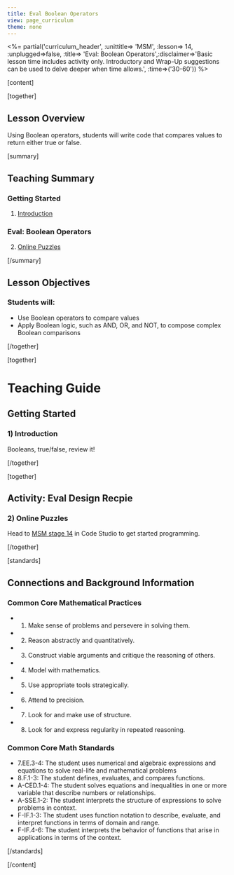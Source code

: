 ```yaml
---
title: Eval Boolean Operators
view: page_curriculum
theme: none
---
```



<%= partial('curriculum_header', :unittitle=> 'MSM', :lesson=> 14, :unplugged=>false, :title=> 'Eval: Boolean Operators',:disclaimer=>'Basic lesson time includes activity only. Introductory and Wrap-Up suggestions can be used to delve deeper when time allows.', :time=>('30-60')) %>

[content]

[together]

## Lesson Overview

Using Boolean operators, students will write code that compares values to return either true or false.

[summary]

## Teaching Summary
### **Getting Started**
 
1) [Introduction](#GetStarted)  

### **Eval: Boolean Operators**  

2) [Online Puzzles](#Activity1)

[/summary]

## Lesson Objectives 
### Students will:

- Use Boolean operators to compare values
- Apply Boolean logic, such as AND, OR, and NOT, to compose complex Boolean comparisons

[/together]

[together]

# Teaching Guide

## Getting Started


### <a name="GetStarted"></a> 1) Introduction

Booleans, true/false, review it!

[/together]

[together]

## Activity: Eval Design Recpie
### <a name="Activity1"></a> 2) Online Puzzles

Head to [MSM stage 14](http://studio.code.org/s/msm/stage/14/puzzle/1) in Code Studio to get started programming.

[/together]


[standards]

## Connections and Background Information

### Common Core Mathematical Practices
 
- 1. Make sense of problems and persevere in solving them.
- 2. Reason abstractly and quantitatively.
- 3. Construct viable arguments and critique the reasoning of others.
- 4. Model with mathematics.
- 5. Use appropriate tools strategically.
- 6. Attend to precision.
- 7. Look for and make use of structure.
- 8. Look for and express regularity in repeated reasoning. 

### Common Core Math Standards

- 7.EE.3-4: The student uses numerical and algebraic expressions and equations to solve real-life and mathematical problems
- 8.F.1-3: The student defines, evaluates, and compares functions.
- A-CED.1-4: The student solves equations and inequalities in one or more variable that describe numbers or relationships.
- A-SSE.1-2: The student interprets the structure of expressions to solve problems in context.
- F-IF.1-3: The student uses function notation to describe, evaluate, and interpret functions in terms of domain and range.
- F-IF.4-6: The student interprets the behavior of functions that arise in applications in terms of the context.

[/standards]

[/content]

<link rel="stylesheet" type="text/css" href="../docs/morestyle.css"/>
